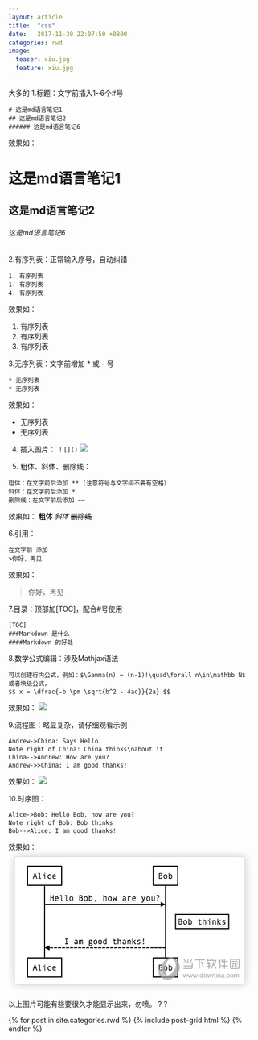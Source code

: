 ```yaml
---
layout: article
title:  "css"
date:   2017-11-30 22:07:50 +0800
categories: rwd
image:
  teaser: xiu.jpg
  feature: xiu.jpg
---
```

大多的
1.标题：文字前插入1~6个#号
```
# 这是md语言笔记1
## 这是md语言笔记2
###### 这是md语言笔记6
```
效果如：
# 这是md语言笔记1
## 这是md语言笔记2
###### 这是md语言笔记6

2.有序列表：正常输入序号，自动纠错
```
1. 有序列表
1. 有序列表
4. 有序列表
```
效果如：
1. 有序列表
1. 有序列表
4. 有序列表

3.无序列表：文字前增加 * 或 - 号
```
* 无序列表
* 无序列表
```
效果如：
* 无序列表
* 无序列表

4. 插入图片： 
```！[]()```
![](http://cdn.wiz.cn/wp-content/uploads/2015/06/wiz_logo.png)

5. 粗体、斜体、删除线：
```
粗体：在文字前后添加 ** (注意符号与文字间不要有空格）
斜体：在文字前后添加 *
删除线：在文字前后添加 ~~
```
效果如：
**粗体**
*斜体*
~~删除线~~

6.引用：
```
在文字前 添加 
>你好，再见
```
效果如：
>你好，再见


7.目录：顶部加[TOC]，配合#号使用
```
[TOC]
###Markdown 是什么
####Markdown 的好处
```

8.数学公式编辑：涉及Mathjax语法
```
可以创建行内公式，例如：$\Gamma(n) = (n-1)!\quad\forall n\in\mathbb N$
或者块级公式，
$$ x = \dfrac{-b \pm \sqrt{b^2 - 4ac}}{2a} $$
```
效果如：
![](https://github.com/Lamjs/Lamjs.github.io/blob/master/images/gongshi.jpg)

9.流程图：略显复杂，请仔细观看示例
```
Andrew->China: Says Hello
Note right of China: China thinks\nabout it
China-->Andrew: How are you?
Andrew->>China: I am good thanks!
```
效果如：
![](https://github.com/Lamjs/Lamjs.github.io/blob/master/images/liucheng.png)


10.时序图：

```sequence
Alice->Bob: Hello Bob, how are you?
Note right of Bob: Bob thinks
Bob-->Alice: I am good thanks!
``` 
效果如：
![ ](https://github.com/Lamjs/Lamjs.github.io/blob/master/images/liucheng2.jpg)

以上图片可能有些要很久才能显示出来，勿喷。
 ? ?
<div class="tiles">
{% for post in site.categories.rwd %}
{% include post-grid.html %}
{% endfor %}
</div><!-- /.tiles 把所有categories 有 rwd 的列出来-->

